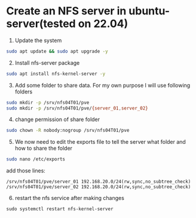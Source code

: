 # Create an NFS server in ubuntu-server(tested on 22.04)

1) Update the system
```bash
sudo apt update && sudo apt upgrade -y 
```
2) Install nfs-server package

```bash
sudo apt install nfs-kernel-server -y 
```

3) Add some folder to share data. For my own purpose I will use following folders
```bash
sudo mkdir -p /srv/nfs04T01/pve
sudo mkdir -p /srv/nfs04T01/pve/{server_01,server_02}
```
4) change permission of share folder
```bash
sudo chown -R nobody:nogroup /srv/nfs04T01/pve
```



5) We now need to edit the exports file to tell the server what folder and how to share the folder
```bash
sudo nano /etc/exports
```
add those lines:
```text
/srv/nfs04T01/pve/server_01 192.168.20.0/24(rw,sync,no_subtree_check)
/srv/nfs04T01/pve/server_02 192.168.20.0/24(rw,sync,no_subtree_check)
```
6) restart the nfs service after making changes
```shell
sudo systemctl restart nfs-kernel-server
```
